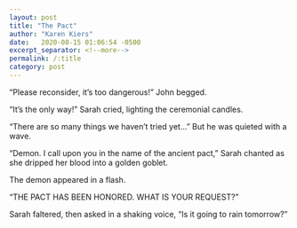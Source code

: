 ```yaml
---
layout: post
title: "The Pact"
author: "Karen Kiers"
date:   2020-08-15 01:06:54 -0500
excerpt_separator: <!--more-->
permalink: /:title
category: post
---
```


“Please reconsider, it’s too dangerous!” John begged.

“It’s the only way!” Sarah cried, lighting the ceremonial candles.<!--more-->

“There are so many things we haven’t tried yet...” But he was quieted with a wave.

“Demon. I call upon you in the name of the ancient pact,” Sarah chanted as she dripped her blood into a golden goblet.

The demon appeared in a flash.

“THE PACT HAS BEEN HONORED. WHAT IS YOUR REQUEST?”

Sarah faltered, then asked in a shaking voice, “Is it going to rain tomorrow?”
